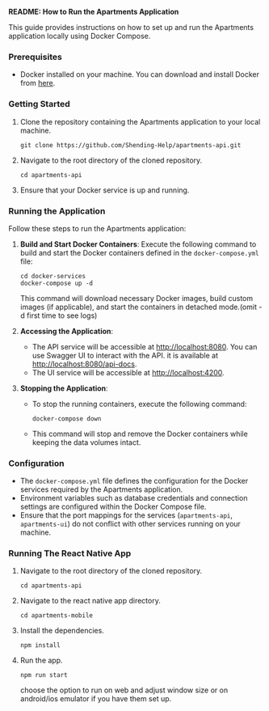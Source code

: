 **README: How to Run the Apartments Application**

This guide provides instructions on how to set up and run the Apartments application locally using Docker Compose.

### Prerequisites
- Docker installed on your machine. You can download and install Docker from [here](https://www.docker.com/get-started).

### Getting Started
1. Clone the repository containing the Apartments application to your local machine.

    ```
    git clone https://github.com/Shending-Help/apartments-api.git
    ```

2. Navigate to the root directory of the cloned repository.

    ```
    cd apartments-api
    ```

3. Ensure that your Docker service is up and running.

### Running the Application
Follow these steps to run the Apartments application:

1. **Build and Start Docker Containers**: Execute the following command to build and start the Docker containers defined in the `docker-compose.yml` file:

    ```
    cd docker-services
    docker-compose up -d
    ```

    This command will download necessary Docker images, build custom images (if applicable), and start the containers in detached mode.(omit -d first time to see logs)

2. **Accessing the Application**:
    - The API service will be accessible at [http://localhost:8080](http://localhost:8080). You can use Swagger UI to interact with the API. it is available at [http://localhost:8080/api-docs](http://localhost:8080/api-docs).
    - The UI service will be accessible at [http://localhost:4200](http://localhost:4200).

3. **Stopping the Application**:
    - To stop the running containers, execute the following command:

        ```
        docker-compose down
        ```

    - This command will stop and remove the Docker containers while keeping the data volumes intact.

### Configuration
- The `docker-compose.yml` file defines the configuration for the Docker services required by the Apartments application.
- Environment variables such as database credentials and connection settings are configured within the Docker Compose file.
- Ensure that the port mappings for the services (`apartments-api`, `apartments-ui`) do not conflict with other services running on your machine.

### Running The React Native App
1. Navigate to the root directory of the cloned repository.

    ```
    cd apartments-api
    ```
2. Navigate to the react native app directory.

    ```
    cd apartments-mobile
    ```
3. Install the dependencies.

    ```
    npm install
    ```
4. Run the app.

    ```
    npm run start
    ```
    choose the option to run on web and adjust window size or on android/ios emulator if you have them set up.